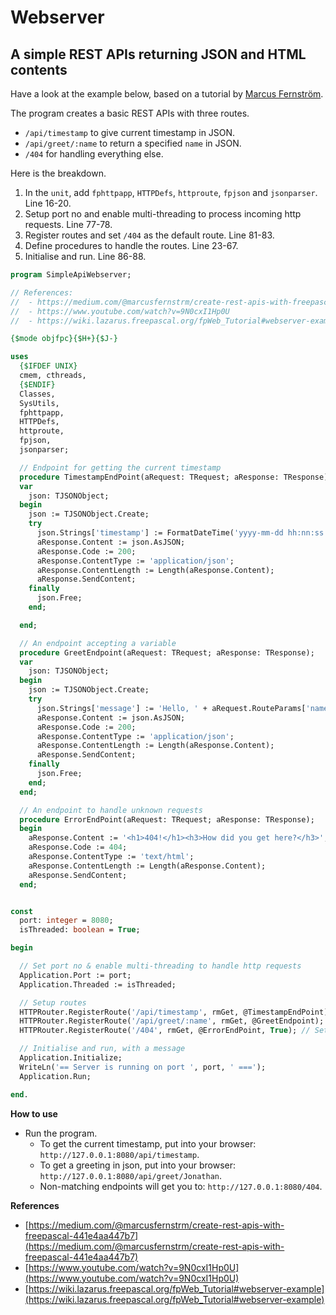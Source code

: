 # Webserver

## A simple REST APIs returning JSON and HTML contents

Have a look at the example below, based on a tutorial by [Marcus Fernström](https://medium.com/@marcusfernstrm/create-rest-apis-with-freepascal-441e4aa447b7).

The program creates a basic REST APIs with three routes.

  - `/api/timestamp` to give current timestamp in JSON.
  - `/api/greet/:name` to return a specified `name` in JSON.
  - `/404` for handling everything else.

Here is the breakdown.

1. In the `unit`, add `fphttpapp`, `HTTPDefs`, `httproute`, `fpjson` and `jsonparser`. Line 16-20.
2. Setup port no and enable multi-threading to process incoming http requests. Line 77-78.
3. Register routes and set `/404` as the default route. Line 81-83.
4. Define procedures to handle the routes. Line 23-67.
5. Initialise and run. Line 86-88. 

```pascal linenums="1" hl_lines="16-20 77-78 81-83 86-88"
program SimpleApiWebserver;

// References:
//  - https://medium.com/@marcusfernstrm/create-rest-apis-with-freepascal-441e4aa447b7
//  - https://www.youtube.com/watch?v=9N0cxI1Hp0U
//  - https://wiki.lazarus.freepascal.org/fpWeb_Tutorial#webserver-example

{$mode objfpc}{$H+}{$J-}

uses
  {$IFDEF UNIX}
  cmem, cthreads,
  {$ENDIF}
  Classes,
  SysUtils,
  fphttpapp,
  HTTPDefs,
  httproute,
  fpjson,
  jsonparser;

  // Endpoint for getting the current timestamp
  procedure TimestampEndPoint(aRequest: TRequest; aResponse: TResponse);
  var
    json: TJSONObject;
  begin
    json := TJSONObject.Create;
    try
      json.Strings['timestamp'] := FormatDateTime('yyyy-mm-dd hh:nn:ss.z', Now);
      aResponse.Content := json.AsJSON;
      aResponse.Code := 200;
      aResponse.ContentType := 'application/json';
      aResponse.ContentLength := Length(aResponse.Content);
      aResponse.SendContent;
    finally
      json.Free;
    end;

  end;

  // An endpoint accepting a variable
  procedure GreetEndpoint(aRequest: TRequest; aResponse: TResponse);
  var
    json: TJSONObject;
  begin
    json := TJSONObject.Create;
    try
      json.Strings['message'] := 'Hello, ' + aRequest.RouteParams['name'];
      aResponse.Content := json.AsJSON;
      aResponse.Code := 200;
      aResponse.ContentType := 'application/json';
      aResponse.ContentLength := Length(aResponse.Content);
      aResponse.SendContent;
    finally
      json.Free;
    end;
  end;

  // An endpoint to handle unknown requests
  procedure ErrorEndPoint(aRequest: TRequest; aResponse: TResponse);
  begin
    aResponse.Content := '<h1>404!</h1><h3>How did you get here?</h3>';
    aResponse.Code := 404;
    aResponse.ContentType := 'text/html';
    aResponse.ContentLength := Length(aResponse.Content);
    aResponse.SendContent;
  end;


const
  port: integer = 8080;
  isThreaded: boolean = True;

begin

  // Set port no & enable multi-threading to handle http requests
  Application.Port := port;
  Application.Threaded := isThreaded;

  // Setup routes
  HTTPRouter.RegisterRoute('/api/timestamp', rmGet, @TimestampEndPoint);
  HTTPRouter.RegisterRoute('/api/greet/:name', rmGet, @GreetEndpoint);
  HTTPRouter.RegisterRoute('/404', rmGet, @ErrorEndPoint, True); // Set as the default endpoint

  // Initialise and run, with a message
  Application.Initialize;
  WriteLn('== Server is running on port ', port, ' ===');
  Application.Run;

end.
```

**How to use**

- Run the program.
  - To get the current timestamp, put into your browser: `http://127.0.0.1:8080/api/timestamp`.
  - To get a greeting in json, put into your browser: `http://127.0.0.1:8080/api/greet/Jonathan`.
  - Non-matching endpoints will get you to: `http://127.0.0.1:8080/404`.


**References**

- [https://medium.com/@marcusfernstrm/create-rest-apis-with-freepascal-441e4aa447b7](https://medium.com/@marcusfernstrm/create-rest-apis-with-freepascal-441e4aa447b7)
- [https://www.youtube.com/watch?v=9N0cxI1Hp0U](https://www.youtube.com/watch?v=9N0cxI1Hp0U)
- [https://wiki.lazarus.freepascal.org/fpWeb_Tutorial#webserver-example](https://wiki.lazarus.freepascal.org/fpWeb_Tutorial#webserver-example)
